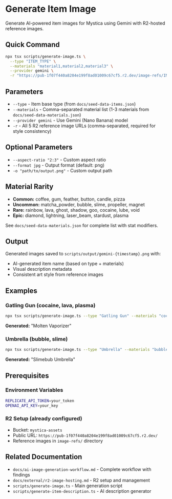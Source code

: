 # Generate Item Image

Generate AI-powered item images for Mystica using Gemini with R2-hosted reference images.

## Quick Command

```bash
npx tsx scripts/generate-image.ts \
  --type "ITEM_TYPE" \
  --materials "material1,material2,material3" \
  --provider gemini \
  -r "https://pub-1f07f440a8204e199f8ad01009c67cf5.r2.dev/image-refs/IMG_0821.png,https://pub-1f07f440a8204e199f8ad01009c67cf5.r2.dev/image-refs/IMG_2791.png,https://pub-1f07f440a8204e199f8ad01009c67cf5.r2.dev/image-refs/IMG_4317.png,https://pub-1f07f440a8204e199f8ad01009c67cf5.r2.dev/image-refs/IMG_5508.png,https://pub-1f07f440a8204e199f8ad01009c67cf5.r2.dev/image-refs/IMG_9455.png"
```

## Parameters

- `--type` - Item base type (from `docs/seed-data-items.json`)
- `--materials` - Comma-separated material list (1-3 materials from `docs/seed-data-materials.json`)
- `--provider gemini` - Use Gemini (Nano Banana) model
- `-r` - All 5 R2 reference image URLs (comma-separated, required for style consistency)

## Optional Parameters

- `--aspect-ratio "2:3"` - Custom aspect ratio
- `--format jpg` - Output format (default: png)
- `-o "path/to/output.png"` - Custom output path

## Material Rarity

- **Common:** coffee, gum, feather, button, candle, pizza
- **Uncommon:** matcha_powder, bubble, slime, propeller, magnet
- **Rare:** rainbow, lava, ghost, shadow, goo, cocaine, lube, void
- **Epic:** diamond, lightning, laser_beam, stardust, plasma

See `docs/seed-data-materials.json` for complete list with stat modifiers.

## Output

Generated images saved to `scripts/output/gemini-{timestamp}.png` with:
- AI-generated item name (based on type + materials)
- Visual description metadata
- Consistent art style from reference images

## Examples

### Gatling Gun (cocaine, lava, plasma)
```bash
npx tsx scripts/generate-image.ts --type "Gatling Gun" --materials "cocaine,lava,plasma" --provider gemini -r "https://pub-1f07f440a8204e199f8ad01009c67cf5.r2.dev/image-refs/IMG_0821.png,https://pub-1f07f440a8204e199f8ad01009c67cf5.r2.dev/image-refs/IMG_2791.png,https://pub-1f07f440a8204e199f8ad01009c67cf5.r2.dev/image-refs/IMG_4317.png,https://pub-1f07f440a8204e199f8ad01009c67cf5.r2.dev/image-refs/IMG_5508.png,https://pub-1f07f440a8204e199f8ad01009c67cf5.r2.dev/image-refs/IMG_9455.png"
```
**Generated:** "Molten Vaporizer"

### Umbrella (bubble, slime)
```bash
npx tsx scripts/generate-image.ts --type "Umbrella" --materials "bubble,slime" --provider gemini -r "https://pub-1f07f440a8204e199f8ad01009c67cf5.r2.dev/image-refs/IMG_0821.png,https://pub-1f07f440a8204e199f8ad01009c67cf5.r2.dev/image-refs/IMG_2791.png,https://pub-1f07f440a8204e199f8ad01009c67cf5.r2.dev/image-refs/IMG_4317.png,https://pub-1f07f440a8204e199f8ad01009c67cf5.r2.dev/image-refs/IMG_5508.png,https://pub-1f07f440a8204e199f8ad01009c67cf5.r2.dev/image-refs/IMG_9455.png"
```
**Generated:** "Slimebub Umbrella"

## Prerequisites

### Environment Variables
```bash
REPLICATE_API_TOKEN=your_token
OPENAI_API_KEY=your_key
```

### R2 Setup (already configured)
- Bucket: `mystica-assets`
- Public URL: `https://pub-1f07f440a8204e199f8ad01009c67cf5.r2.dev/`
- Reference images in `image-refs/` directory

## Related Documentation

- `docs/ai-image-generation-workflow.md` - Complete workflow with findings
- `docs/external/r2-image-hosting.md` - R2 setup and management
- `scripts/generate-image.ts` - Main generation script
- `scripts/generate-item-description.ts` - AI description generator
